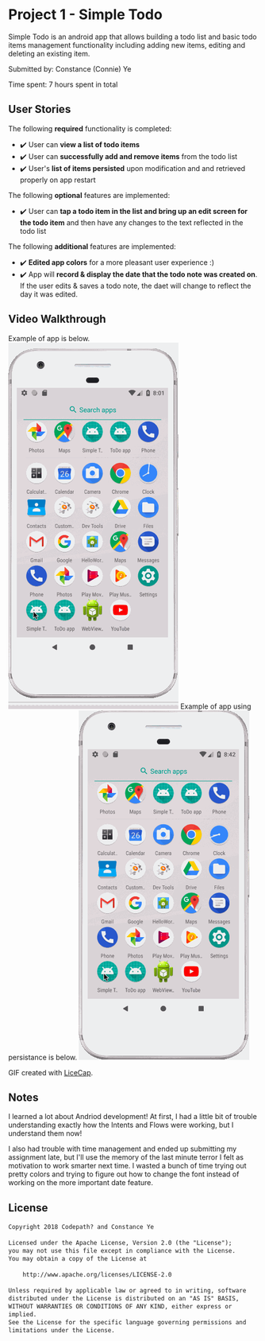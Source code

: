 # Project 1 - Simple Todo

Simple Todo is an android app that allows building a todo list and basic todo items management functionality including adding new items, editing and deleting an existing item.

Submitted by: Constance (Connie) Ye

Time spent: 7 hours spent in total

## User Stories

The following **required** functionality is completed:

* :heavy_check_mark: User can **view a list of todo items**
* :heavy_check_mark: User can **successfully add and remove items** from the todo list
* :heavy_check_mark: User's **list of items persisted** upon modification and and retrieved properly on app restart

The following **optional** features are implemented:

* :heavy_check_mark: User can **tap a todo item in the list and bring up an edit screen for the todo item** and then have any changes to the text reflected in the todo list

The following **additional** features are implemented:

* :heavy_check_mark: **Edited app colors** for a more pleasant user experience :)
* :heavy_check_mark: App will **record & display the date that the todo note was created on**. If the user edits & saves a todo note, the daet will change to reflect the day it was edited.

## Video Walkthrough

Example of app is below.
![Video Walkthrough](sample.gif)
Example of app using persistance is below.
![Video Walkthrough 2](sample2.gif)

GIF created with [LiceCap](http://www.cockos.com/licecap/).

## Notes

I learned a lot about Andriod development! At first, I had a little bit of trouble understanding exactly how the Intents and Flows were working, but I understand them now!

I also had trouble with time management and ended up submitting my assignment late, but I'll use the memory of the last minute terror I felt as motivation to work smarter next time. I wasted a bunch of time trying out pretty colors and trying to figure out how to change the font instead of working on the more important date feature.

## License

    Copyright 2018 Codepath? and Constance Ye

    Licensed under the Apache License, Version 2.0 (the "License");
    you may not use this file except in compliance with the License.
    You may obtain a copy of the License at

        http://www.apache.org/licenses/LICENSE-2.0

    Unless required by applicable law or agreed to in writing, software
    distributed under the License is distributed on an "AS IS" BASIS,
    WITHOUT WARRANTIES OR CONDITIONS OF ANY KIND, either express or implied.
    See the License for the specific language governing permissions and
    limitations under the License.

